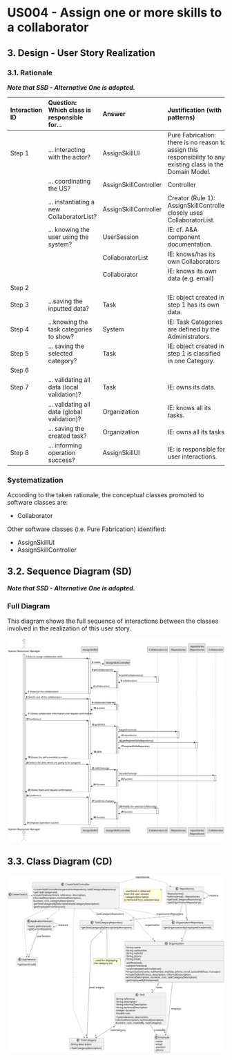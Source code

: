 # US004 - Assign one or more skills to a collaborator 

## 3. Design - User Story Realization

### 3.1. Rationale

_**Note that SSD - Alternative One is adopted.**_

| Interaction ID | Question: Which class is responsible for...   | Answer                | Justification (with patterns)                                                                                 |
|:-------------  |:----------------------------------------------|:----------------------|:--------------------------------------------------------------------------------------------------------------|
| Step 1  		 | 	... interacting with the actor?              | AssignSkillUI         | Pure Fabrication: there is no reason to assign this responsibility to any existing class in the Domain Model. |
| 			  		 | 	... coordinating the US?                     | AssignSkillController | Controller                                                                                                    |
| 			  		 | 	... instantiating a new CollaboratorList?               | AssignSkillController          | Creator (Rule 1): AssignSkillController closely uses CollaboratorList.                                                        |
| 			  		 | ... knowing the user using the system?        | UserSession           | IE: cf. A&A component documentation.                                                                          |
| 			  		 | 							                                       | CollaboratorList          | IE: knows/has its own Collaborators                                                                           |
| 			  		 | 							                                       | Collaborator              | IE: knows its own data (e.g. email)                                                                           |
| Step 2  		 | 							                                       |                       |                                                                                                               |
| Step 3  		 | 	...saving the inputted data?                 | Task                  | IE: object created in step 1 has its own data.                                                                |
| Step 4  		 | 	...knowing the task categories to show?      | System                | IE: Task Categories are defined by the Administrators.                                                        |
| Step 5  		 | 	... saving the selected category?            | Task                  | IE: object created in step 1 is classified in one Category.                                                   |
| Step 6  		 | 							                                       |                       |                                                                                                               |              
| Step 7  		 | 	... validating all data (local validation)?  | Task                  | IE: owns its data.                                                                                            | 
| 			  		 | 	... validating all data (global validation)? | Organization          | IE: knows all its tasks.                                                                                      | 
| 			  		 | 	... saving the created task?                 | Organization          | IE: owns all its tasks.                                                                                       | 
| Step 8  		 | 	... informing operation success?             | AssignSkillUI         | IE: is responsible for user interactions.                                                                     | 

### Systematization ##

According to the taken rationale, the conceptual classes promoted to software classes are: 

* Collaborator

Other software classes (i.e. Pure Fabrication) identified: 

* AssignSkillUI  
* AssignSkillController


## 3.2. Sequence Diagram (SD)

_**Note that SSD - Alternative One is adopted.**_

### Full Diagram

This diagram shows the full sequence of interactions between the classes involved in the realization of this user story.

![Sequence Diagram - Full](svg/us004-sequence-diagram-full.svg)

## 3.3. Class Diagram (CD)

![Class Diagram](svg/us004-class-diagram.svg)